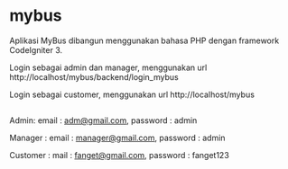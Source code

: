 # mybus
Aplikasi MyBus dibangun menggunakan bahasa PHP dengan framework CodeIgniter 3.

Login sebagai admin dan manager, menggunakan url http://localhost/mybus/backend/login_mybus

Login sebagai customer, menggunakan url http://localhost/mybus

##
Admin: email : adm@gmail.com, password : admin

Manager : email : manager@gmail.com, password : admin

Customer : mail : fanget@gmail.com, password : fanget123
